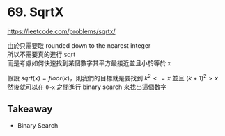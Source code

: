# 69. SqrtX

<https://leetcode.com/problems/sqrtx/>

由於只需要取 rounded down to the nearest integer  
所以不需要真的進行 sqrt  
而是考慮如何快速找到某個數字其平方最接近並且小於等於 `x`

假設 $sqrt(x)=floor(k)$，則我們的目標就是要找到 $k^2 <= x$ 並且 $(k+1)^2 > x$  
然後就可以在 `0~x` 之間進行 binary search 來找出這個數字

## Takeaway

- Binary Search
